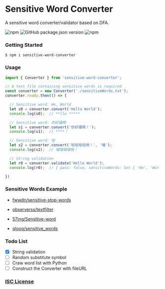 # Sensitive Word Converter

A sensitive word converter/validator based on DFA.

![npm](https://img.shields.io/npm/v/sensitive-word-converter.svg?style=flat-square)
![GitHub package.json version](https://img.shields.io/github/package-json/v/m8524769/sensitive-word-converter.svg?style=flat-square)
![npm](https://img.shields.io/npm/dt/sensitive-word-converter.svg?style=flat-square)

### Getting Started

```shell
$ npm i sensitive-word-converter
```

### Usage
```typescript
import { Converter } from 'sensitive-word-converter';

// A text file containing sensitive words is required
const converter = new Converter('./sensitiveWords.txt');
converter.ready.then(() => {

  // Sensitive word: He, World
  let s0 = converter.convert('Hello World');
  console.log(s0);  // **llo *****

  // Sensitive word: 你好骚啊
  let s1 = converter.convert('你好骚啊！');
  console.log(s1);  // ****！

  // Sensitive word: 哈
  let s2 = converter.convert('哈哈哈哈啪！', '喵');
  console.log(s2);  // 喵喵喵喵啪！

  // String validation
  let r0 = converter.validate('Hello World');
  console.log(r0);  // { pass: false, sensitiveWords: Set { 'He', 'World' } }

})
```

### Sensitive Words Example

- [fwwdn/sensitive-stop-words](https://github.com/fwwdn/sensitive-stop-words)

- [observerss/textfilter](https://github.com/observerss/textfilter)

- [57ing/Sensitive-word](https://github.com/57ing/Sensitive-word)

- [qloog/sensitive_words](https://github.com/qloog/sensitive_words)

### Todo List

- [X] String validation
- [ ] Random substitute symbol
- [ ] Craw word list with Python
- [ ] Construct the Converter with fileURL

### [ISC License](LICENSE)
